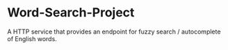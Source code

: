 # Word-Search-Project
A HTTP service that provides an endpoint for fuzzy search / autocomplete of English words.
